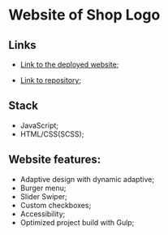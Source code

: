 # Website of Shop Logo

## Links

- [Link to the deployed website](https://bohdansolo.github.io/website-ShopLogo/);

- [Link to repository](https://github.com/BohdanSolo/website-ShopLogo);


## Stack
- JavaScript;
- HTML/CSS(SCSS);

## Website features:
- Adaptive design with dynamic adaptive;
- Burger menu;
- Slider Swiper;
- Custom checkboxes;
- Accessibility; 
- Optimized project build with Gulp;

